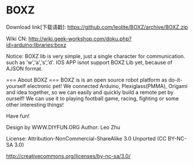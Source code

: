 BOXZ
====
Download link[下载请戳]: https://github.com/leolite/BOXZ/archive/BOXZ.zip

Wiki CN: http://wiki.geek-workshop.com/doku.php?id=arduino:libraries:boxz

Notice:
BOXZ lib is very simple, just a single character for communication. such as 'w','a','s','d'.
IOS APP isnot support BOXZ Lib yet, because of AJSON format.



=== About BOXZ ===
BOXZ is is an open source robot platform as do-it-yourself electronic pet! We connected Arduino, Plexiglass(PMMA), Origami and idea together, so we can easily and quickly build a remote pet by ourself! We can use it to playing football game, racing, fighting or some other interesting things!

Have fun!

Design by WWW.DIYFUN.ORG
Author: Leo Zhu 


License: Attribution-NonCommercial-ShareAlike 3.0 Unported (CC BY-NC-SA 3.0) 

http://creativecommons.org/licenses/by-nc-sa/3.0/ 
